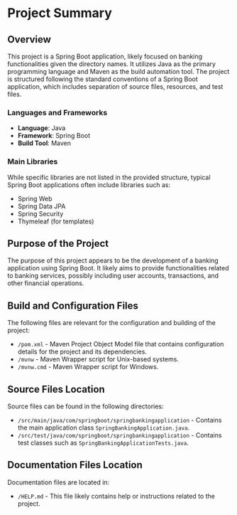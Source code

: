 # Project Summary

## Overview
This project is a Spring Boot application, likely focused on banking functionalities given the directory names. It utilizes Java as the primary programming language and Maven as the build automation tool. The project is structured following the standard conventions of a Spring Boot application, which includes separation of source files, resources, and test files.

### Languages and Frameworks
- **Language**: Java
- **Framework**: Spring Boot
- **Build Tool**: Maven

### Main Libraries
While specific libraries are not listed in the provided structure, typical Spring Boot applications often include libraries such as:
- Spring Web
- Spring Data JPA
- Spring Security
- Thymeleaf (for templates)

## Purpose of the Project
The purpose of this project appears to be the development of a banking application using Spring Boot. It likely aims to provide functionalities related to banking services, possibly including user accounts, transactions, and other financial operations.

## Build and Configuration Files
The following files are relevant for the configuration and building of the project:
- `/pom.xml` - Maven Project Object Model file that contains configuration details for the project and its dependencies.
- `/mvnw` - Maven Wrapper script for Unix-based systems.
- `/mvnw.cmd` - Maven Wrapper script for Windows.

## Source Files Location
Source files can be found in the following directories:
- `/src/main/java/com/springboot/springbankingapplication` - Contains the main application class `SpringBankingApplication.java`.
- `/src/test/java/com/springboot/springbankingapplication` - Contains test classes such as `SpringBankingApplicationTests.java`.

## Documentation Files Location
Documentation files are located in:
- `/HELP.md` - This file likely contains help or instructions related to the project.